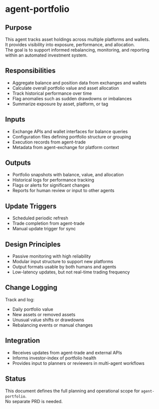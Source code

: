 # agent-portfolio

## Purpose

This agent tracks asset holdings across multiple platforms and wallets.  
It provides visibility into exposure, performance, and allocation.  
The goal is to support informed rebalancing, monitoring, and reporting  
within an automated investment system.

## Responsibilities

- Aggregate balance and position data from exchanges and wallets  
- Calculate overall portfolio value and asset allocation  
- Track historical performance over time  
- Flag anomalies such as sudden drawdowns or imbalances  
- Summarize exposure by asset, platform, or tag

## Inputs

- Exchange APIs and wallet interfaces for balance queries  
- Configuration files defining portfolio structure or grouping  
- Execution records from agent-trade  
- Metadata from agent-exchange for platform context

## Outputs

- Portfolio snapshots with balance, value, and allocation  
- Historical logs for performance tracking  
- Flags or alerts for significant changes  
- Reports for human review or input to other agents

## Update Triggers

- Scheduled periodic refresh  
- Trade completion from agent-trade  
- Manual update trigger for sync

## Design Principles

- Passive monitoring with high reliability  
- Modular input structure to support new platforms  
- Output formats usable by both humans and agents  
- Low-latency updates, but not real-time trading frequency

## Change Logging

Track and log:

- Daily portfolio value  
- New assets or removed assets  
- Unusual value shifts or drawdowns  
- Rebalancing events or manual changes

## Integration

- Receives updates from agent-trade and external APIs  
- Informs investor-index of portfolio health  
- Provides input to planners or reviewers in multi-agent workflows

## Status

This document defines the full planning and operational scope for `agent-portfolio`.  
No separate PRD is needed.
